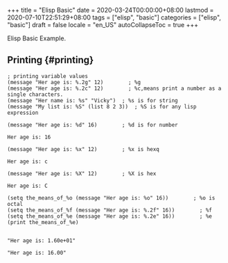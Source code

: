 +++
title = "Elisp Basic"
date = 2020-03-24T00:00:00+08:00
lastmod = 2020-07-10T22:51:29+08:00
tags = ["elisp", "basic"]
categories = ["elisp", "basic"]
draft = false
locale = "en_US"
autoCollapseToc = true
+++

Elisp Basic Example.

<!--more-->


## Printing {#printing}

```emacs-lisp
; printing variable values
(message "Her age is: %.2g" 12)        ; %g
(message "Her age is: %.2c" 12)        ; %c,means print a number as a single characters.
(message "Her name is: %s" "Vicky")  ; %s is for string
(message "My list is: %S" (list 8 2 3))  ; %S is for any lisp expression
```

```emacs-lisp
(message "Her age is: %d" 16)        ; %d is for number
```

```text
Her age is: 16
```

```emacs-lisp
(message "Her age is: %x" 12)        ; %x is hexq 
```

```text
Her age is: c
```

```emacs-lisp
(message "Her age is: %X" 12)	     ; %X is hex 
```

```text
Her age is: C
```

```emacs-lisp
(setq the_means_of_%o (message "Her age is: %o" 16))        ; %o is octal 
(setq the_means_of_%f (message "Her age is: %.2f" 16))        ; %f 
(setq the_means_of_%e (message "Her age is: %.2e" 16))        ; %e
(print the_means_of_%e)
```

```text

"Her age is: 1.60e+01"

"Her age is: 16.00"
```
